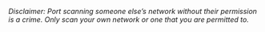 *Disclaimer: Port scanning someone else’s network without their permission is a crime. Only scan your own network or one that you are permitted to.*
